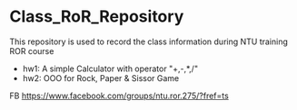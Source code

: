 # Class_RoR_Repository
This repository is used to record the class information during NTU training ROR course
- hw1: A simple Calculator with operator "+,-,*,/"
- hw2: OOO for Rock, Paper & Sissor Game

FB
https://www.facebook.com/groups/ntu.ror.275/?fref=ts